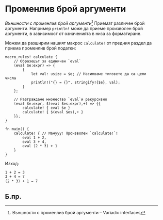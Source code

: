 # Променлив брой аргументи

_Външности с променлив брой аргументи_[^VI] Приемат различен брой
аргументи. Например `println!` може да приеме произволен брой аргументи, в
зависимост от означенията в низа за форматиране.

Можем да разширим нашият макрос `calculate!` от предния раздел да приема
променлив брой податки:

```rust,editable
macro_rules! calculate {
    // Образецът за единичен `eval`
    (eval $e:expr) => {
        {
            let val: usize = $e; // Насилваме типовете да са цели числа 
            println!("{} = {}", stringify!{$e}, val);
        }
    };

    // Разграждаме множество `eval`и рекурсивно
    (eval $e:expr, $(eval $es:expr),+) => {{
        calculate! { eval $e }
        calculate! { $(eval $es),+ }
    }};
}

fn main() {
    calculate! { // Мамууу! Произволен `calculate!`!
        eval 1 + 2,
        eval 3 + 4,
        eval (2 * 3) + 1
    }
}
```

Изход:

```txt
1 + 2 = 3
3 + 4 = 7
(2 * 3) + 1 = 7
```

## Б.пр.

[^VI]: Външности с променлив брой аргументи – Variadic interfaces
